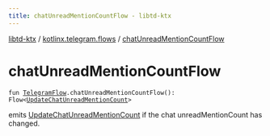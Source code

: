 ```yaml
---
title: chatUnreadMentionCountFlow - libtd-ktx
---
```


[libtd-ktx](../index.html) / [kotlinx.telegram.flows](index.html) / [chatUnreadMentionCountFlow](./chat-unread-mention-count-flow.html)

# chatUnreadMentionCountFlow

`fun `[`TelegramFlow`](../kotlinx.telegram.core/-telegram-flow/index.html)`.chatUnreadMentionCountFlow(): Flow<`[`UpdateChatUnreadMentionCount`](https://tdlibx.github.io/td/docs/org/drinkless/td/libcore/telegram/TdApi.UpdateChatUnreadMentionCount.html)`>`

emits [UpdateChatUnreadMentionCount](https://tdlibx.github.io/td/docs/org/drinkless/td/libcore/telegram/TdApi.UpdateChatUnreadMentionCount.html) if the chat unreadMentionCount has changed.

